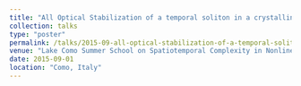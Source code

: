 ```yaml
---
title: "All Optical Stabilization of a temporal soliton in a crystalline microresonator"
collection: talks
type: "poster"
permalink: /talks/2015-09-all-optical-stabilization-of-a-temporal-soliton-in-a-crystalline-microresonator
venue: "Lake Como Summer School on Spatiotemporal Complexity in Nonlinear Optics"
date: 2015-09-01
location: "Como, Italy"
---
```

